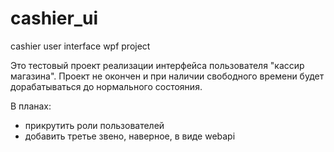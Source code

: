 # cashier_ui
cashier user interface wpf project

Это тестовый проект реализации интерфейса пользователя "кассир магазина".
Проект не окончен и при наличии свободного времени будет дорабатываться до нормального состояния.

В планах:
- прикрутить роли пользователей
- добавить третье звено, наверное, в виде webapi
